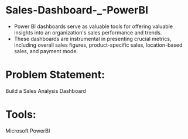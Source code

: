 
# Sales-Dashboard-_-PowerBI

- Power BI dashboards serve as valuable tools for offering valuable insights into an organization's sales performance and trends. 
- These dashboards are instrumental in presenting crucial metrics, including overall sales figures, product-specific sales, location-based sales, and payment mode.

# Problem Statement: 
Build a Sales Analysis Dashboard

# Tools:
Microsoft PowerBI



